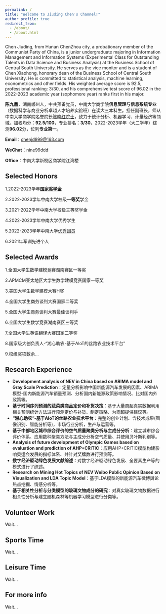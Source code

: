```yaml
---
permalink: /
title: "Welcome to Jiuding Chen's Channel!"
author_profile: true
redirect_from: 
  - /about/
  - /about.html
---
```


Chen Jiuding, from Hunan ChenZhou city, a probationary member of the Communist Party of China, is a junior undergraduate majoring in Information Management and Information Systems (Experimental Class for Outstanding Talents in Data Science and Business Analysis) at the Business School of Central South University. He serves as the vice monitor and is a student of Chen Xiaohong, honorary dean of the Business School of Central South University. He is committed to statistical analysis, machine learning, econometrics and other fields. His weighted average score is 92.5, professional ranking: 3/30, and his comprehensive test score of 96.02 in the 2022-2023 academic year (sophomore year) ranks first in his major.

**陈九鼎**，湖南郴州人，中共预备党员，中南大学商学院**信息管理与信息系统专业**（数据科学与商业分析卓越人才培养实验班）在读大三本科生。担任副班长，师从中南大学商学院名誉院长[陈晓红院士](https://baike.baidu.com/item/%E9%99%88%E6%99%93%E7%BA%A2/8442178?fr=po_ala)，致力于统计分析、机器学习、计量经济等领域。加权均分：**92.5/100**，专业排名：**3/30**，2022-2023学年（大二学年）综测**96.02**分，位列**专业第一**。

**Email**：chenjd999@163.com

**WeChat**：nine99ddd

**Office**：中南大学新校区商学院江湾楼

Selected Honors
---
1.2022-2023学年[**国家奖学金**](https://app.gaokaozhitongche.com/news/h/0O75MXG2)

2.2022-2023学年中南大学校级**一等奖**学金

3.2021-2022学年中南大学校级三等奖学金

4.2022-2023学年中南大学优秀学生

5.2022-2023学年中南大学[优秀团员](https://bs.csu.edu.cn/info/1006/18592.htm)

6.2021年军训先进个人


Selected Awards
---
1.全国大学生数学建模竞赛湖南赛区一等奖

2.APMCM亚太地区大学生数学建模竞赛国家一等奖

3.美国大学生数学建模大赛H奖

4.全国大学生商务谈判大赛国家二等奖

5.全国大学生商务谈判大赛最佳谈判手

6.全国大学生数学竞赛湖南赛区三等奖

7.全国大学生英语翻译大赛国家二等奖

8.国家级大创负责人-“湘心助农-基于AIoT的丝路农业技术平台”

9.校级奖项数余...

Research Experience
---
+ **Development analysis of NEV in China based on ARIMA model and Gray Scale Prediction**：定量分析影响中国新能源汽车发展的因素、ARIMA模型-国内新能源汽车销量预测、分析国内新能源政策影响情况、比对国内外政策等。
+ **基于时间序列预测的蔬菜类商品定价和补货决策**：基于大量商超真实数据利用相关预测统计方法进行预测定价与补货、制定策略、为商超提供建议等。
+ **“湘心助农”-基于AIoT的丝路农业技术平台**：完整的创业计划、含技术成果(图像识别、智能分析等)，市场行业分析，生产与运营等。
+ **基于中部地区城市综合评价的空气质量聚类分析与主成分分析**：建立城市综合评价体系、应用数种聚类方法与主成分分析空气质量、并使用贝叶斯判别等。
+ **Analysis of future development of Olympic Games based on evaluation and prediction of AHP+CRITIC**：应用AHP+CRITIC模型构建影响奥运会发展的指标体系、并针对奖牌数进行预测等。
+ **数字经济驱动绿色发展文献综述**：对数字经济驱动绿色发展、全要素生产等的模式进行了综述。
+ **Research on Mining Hot Topics of NEV Weibo Public Opinion Based on Visualization and LDA Topic Model**：基于LDA模型的新能源汽车微博舆论热点挖掘、情感分析等。
+ **基于相关性分析与分类模型的玻璃文物成分的研究**：对真实玻璃文物数据进行相关性分析与建立随机森林等机器学习模型进行分类等。



Volunteer Work
---
Wait...

Sports Time
---
Wait...

Leisure Time
------
Wait...

For more info
------
Wait...
